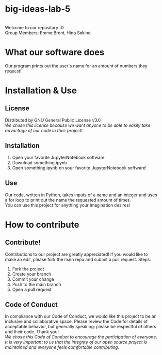 # big-ideas-lab-5
<br/> Welcome to our repository :D
<br/> Group Members: Emme Brent, Hina Sekine 

# What our software does
Our program prints out the user's name for an amount of numbers they request!

# Installation & Use 
## License
Distributed by GNU General Public License v3.0 
<br/> *We chose this license because we want anyone to be able to easily take advantage of our code in their project!*
## Installation 
1. Open your favorite JupyterNotebook software
2. Download something.ipynb 
3. Open something.ipynb on your favorite JupyterNotebook software! 

## Use 
Our code, written in Python, takes inputs of a name and an integer and uses a for loop to print out the name the requested amount of times. 
<br/> You can use this project for anything your imagination desires! 

# How to contribute 

## Contribute! 
Contributions to our project are greatly appreciated!
If you would like to make an edit, please fork the main repo and submit a pull request. 
Steps: 
1) Fork the project 
2) Create your branch
3) Commit your change
4) Push to the main branch
5) Open a pull request

## Code of Conduct 
In compliance with our Code of Conduct, we would like this project to be an inclusive and collaborative space. Please review the Code for details of acceptable behavior, but generally speaking: please be respectful of others and their code. Thank you! 
<br>*We chose this Code of Conduct to encourage the participation of everyone. It is very important to us that the integrity of our open source project is maintained and everyone feels comfortable contributing.*
